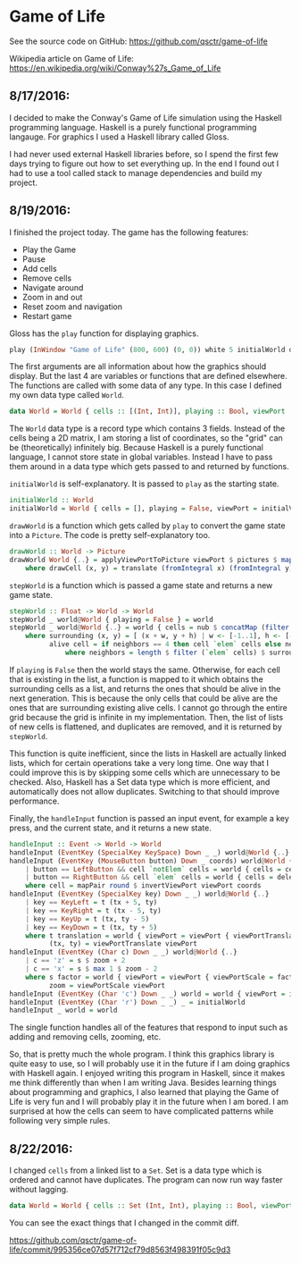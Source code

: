 # Game of Life

See the source code on GitHub: https://github.com/qsctr/game-of-life

Wikipedia article on Game of Life: https://en.wikipedia.org/wiki/Conway%27s_Game_of_Life

## 8/17/2016:

I decided to make the Conway's Game of Life simulation using the Haskell programming language. Haskell is a purely functional programming langauge. For graphics I used a Haskell library called Gloss.

I had never used external Haskell libraries before, so I spend the first few days trying to figure out how to set everything up. In the end I found out I had to use a tool called stack to manage dependencies and build my project.

## 8/19/2016:

I finished the project today. The game has the following features:

- Play the Game
- Pause
- Add cells
- Remove cells
- Navigate around
- Zoom in and out
- Reset zoom and navigation
- Restart game

Gloss has the `play` function for displaying graphics.

```haskell
play (InWindow "Game of Life" (800, 600) (0, 0)) white 5 initialWorld drawWorld handleInput stepWorld
```

The first arguments are all information about how the graphics should display. But the last 4 are variables or functions that are defined elsewhere. The functions are called with some data of any type. In this case I defined my own data type called `World`.

```haskell
data World = World { cells :: [(Int, Int)], playing :: Bool, viewPort :: ViewPort }
```

The `World` data type is a record type which contains 3 fields. Instead of the cells being a 2D matrix, I am storing a list of coordinates, so the "grid" can be (theoretically) infinitely big. Because Haskell is a purely functional language, I cannot store state in global variables. Instead I have to pass them around in a data type which gets passed to and returned by functions.

`initialWorld` is self-explanatory. It is passed to `play` as the starting state.

```haskell
initialWorld :: World
initialWorld = World { cells = [], playing = False, viewPort = initialViewPort }
```

`drawWorld` is a function which gets called by `play` to convert the game state into a `Picture`. The code is pretty self-explanatory too.

```haskell
drawWorld :: World -> Picture
drawWorld World {..} = applyViewPortToPicture viewPort $ pictures $ map drawCell cells
    where drawCell (x, y) = translate (fromIntegral x) (fromIntegral y) $ rectangleSolid 1 1
```

`stepWorld` is a function which is passed a game state and returns a new game state.

```haskell
stepWorld :: Float -> World -> World
stepWorld _ world@World { playing = False } = world
stepWorld _ world@World {..} = world { cells = nub $ concatMap (filter alive . surrounding) cells }
    where surrounding (x, y) = [ (x + w, y + h) | w <- [-1..1], h <- [-1..1] ]
          alive cell = if neighbors == 4 then cell `elem` cells else neighbors == 3
              where neighbors = length $ filter (`elem` cells) $ surrounding cell
```

If `playing` is `False` then the world stays the same. Otherwise, for each cell that is existing in the list, a function is mapped to it which obtains the surrounding cells as a list, and returns the ones that should be alive in the next generation. This is because the only cells that could be alive are the ones that are surrounding existing alive cells. I cannot go through the entire grid because the grid is infinite in my implementation. Then, the list of lists of new cells is flattened, and duplicates are removed, and it is returned by `stepWorld`.

This function is quite inefficient, since the lists in Haskell are actually linked lists, which for certain operations take a very long time. One way that I could improve this is by skipping some cells which are unnecessary to be checked. Also, Haskell has a Set data type which is more efficient, and automatically does not allow duplicates. Switching to that should improve performance.

Finally, the `handleInput` function is passed an input event, for example a key press, and the current state, and it returns a new state.

```haskell
handleInput :: Event -> World -> World
handleInput (EventKey (SpecialKey KeySpace) Down _ _) world@World {..} = world { playing = not playing }
handleInput (EventKey (MouseButton button) Down _ coords) world@World {..}
    | button == LeftButton && cell `notElem` cells = world { cells = cell : cells }
    | button == RightButton && cell `elem` cells = world { cells = delete cell cells }
    where cell = mapPair round $ invertViewPort viewPort coords
handleInput (EventKey (SpecialKey key) Down _ _) world@World {..}
    | key == KeyLeft = t (tx + 5, ty)
    | key == KeyRight = t (tx - 5, ty)
    | key == KeyUp = t (tx, ty - 5)
    | key == KeyDown = t (tx, ty + 5)
    where t translation = world { viewPort = viewPort { viewPortTranslate = translation } }
          (tx, ty) = viewPortTranslate viewPort
handleInput (EventKey (Char c) Down _ _) world@World {..}
    | c == 'z' = s $ zoom + 2
    | c == 'x' = s $ max 1 $ zoom - 2
    where s factor = world { viewPort = viewPort { viewPortScale = factor } }
          zoom = viewPortScale viewPort
handleInput (EventKey (Char 'c') Down _ _) world = world { viewPort = initialViewPort }
handleInput (EventKey (Char 'r') Down _ _) _ = initialWorld
handleInput _ world = world
```

The single function handles all of the features that respond to input such as adding and removing cells, zooming, etc.

So, that is pretty much the whole program. I think this graphics library is quite easy to use, so I will probably use it in the future if I am doing graphics with Haskell again. I enjoyed writing this program in Haskell, since it makes me think differently than when I am writing Java. Besides learning things about programming and graphics, I also learned that playing the Game of Life is very fun and I will probably play it in the future when I am bored. I am surprised at how the cells can seem to have complicated patterns while following very simple rules.

## 8/22/2016:

I changed `cells` from a linked list to a `Set`. Set is a data type which is ordered and cannot have duplicates. The program can now run way faster without lagging.

```haskell
data World = World { cells :: Set (Int, Int), playing :: Bool, viewPort :: ViewPort }
```

You can see the exact things that I changed in the commit diff.

https://github.com/qsctr/game-of-life/commit/995356ce07d57f712cf79d8563f498391f05c9d3